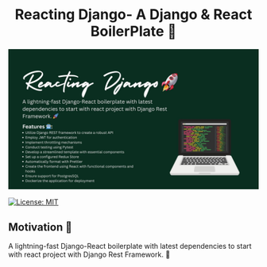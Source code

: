 <h1 align="center">Reacting Django- A Django & React BoilerPlate 🚀</h1>

[![Main](https://github.com/rimmelasghar/ReactingDjango-BoilerPlate/blob/main/image/README/reactingdjango2.jpg)](https://github.com/rimmelasghar/ReactingDjango-BoilerPlate/blob/main/image/README/reactingdjango2.jpg)

[![License: MIT](https://img.shields.io/badge/License-MIT-blue.svg)](https://opensource.org/licenses/MIT)
## Motivation 🎯

A lightning-fast Django-React boilerplate with latest dependencies to start with react project with Django Rest Framework. 🚀 
